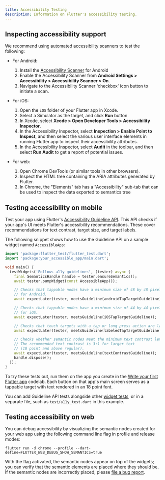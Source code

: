 ```yaml
---
title: Accessibility Testing
description: Information on Flutter's accessibility testing.
---
```


## Inspecting accessibility support

We recommend using automated accessibility scanners to test the following:

* For Android:
    1. Install the [Accessibility Scanner][] for Android
    1. Enable the Accessibility Scanner from
       **Android Settings > Accessibility >
       Accessibility Scanner > On**.
    1. Navigate to the Accessibility Scanner 'checkbox'
       icon button to initiate a scan.

* For iOS:
    1. Open the `iOS` folder of your Flutter app in Xcode.
    1. Select a Simulator as the target, and click **Run** button.
    1. In Xcode, select
       **Xcode > Open Developer Tools > Accessibility Inspector**.
    1. In the Accessibility Inspector,
       select **Inspection > Enable Point to Inspect**,
       and then select the various user interface elements in running
       Flutter app to inspect their accessibility attributes.
    1. In the Accessibility Inspector,
       select **Audit** in the toolbar, and then
       select **Run Audit** to get a report of potential issues.

* For web:
    1. Open Chrome DevTools (or similar tools in other browsers).
    2. Inspect the HTML tree containing the ARIA attributes generated by
       Flutter.
    3. In Chrome, the "Elements" tab has a "Accessibility" sub-tab
       that can be used to inspect the data exported to semantics tree


## Testing accessibility on mobile

Test your app using Flutter's [Accessibility Guideline API][].
This API checks if your app's UI meets Flutter's accessibility recommendations.
These cover recommendations for text contrast, target size, and target labels.

The following snippet shows how to use the Guideline API on
a sample widget named `AccessibleApp`:

<?code-excerpt "accessibility/test/a11y_test.dart"?>
```dart title="test/a11y_test.dart"
import 'package:flutter_test/flutter_test.dart';
import 'package:your_accessible_app/main.dart';

void main() {
  testWidgets('Follows a11y guidelines', (tester) async {
    final SemanticsHandle handle = tester.ensureSemantics();
    await tester.pumpWidget(const AccessibleApp());

    // Checks that tappable nodes have a minimum size of 48 by 48 pixels
    // for Android.
    await expectLater(tester, meetsGuideline(androidTapTargetGuideline));

    // Checks that tappable nodes have a minimum size of 44 by 44 pixels
    // for iOS.
    await expectLater(tester, meetsGuideline(iOSTapTargetGuideline));

    // Checks that touch targets with a tap or long press action are labeled.
    await expectLater(tester, meetsGuideline(labeledTapTargetGuideline));

    // Checks whether semantic nodes meet the minimum text contrast levels.
    // The recommended text contrast is 3:1 for larger text
    // (18 point and above regular).
    await expectLater(tester, meetsGuideline(textContrastGuideline));
    handle.dispose();
  });
}
```

To try these tests out, run them on the app you create in the
[Write your first Flutter app](/get-started/codelab) codelab.
Each button on that app's main screen serves as a tappable target
with text rendered in an 18 point font.

You can add Guideline API tests alongside other [widget tests][],
or in a separate file, such as `test/a11y_test.dart` in this example.

[Accessibility Guideline API]: {{site.api}}/flutter/flutter_test/AccessibilityGuideline-class.html
[widget tests]: /testing/overview#widget-tests

## Testing accessibility on web

You can debug accessibility by visualizing the semantic nodes created for your web app
using the following command line flag in profile and release modes:

```console
flutter run -d chrome --profile --dart-define=FLUTTER_WEB_DEBUG_SHOW_SEMANTICS=true
```

With the flag activated, the semantic nodes appear on top of the widgets;
you can verify that the semantic elements are placed where they should be.
If the semantic nodes are incorrectly placed, please [file a bug report][].


[Accessibility Scanner]: https://play.google.com/store/apps/details?id=com.google.android.apps.accessibility.auditor&hl=en
[file a bug report]: https://goo.gle/flutter_web_issue